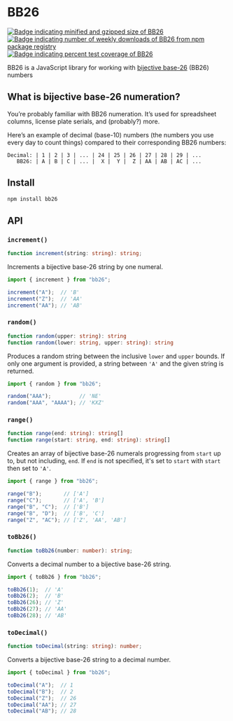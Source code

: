 # BB26

[![Badge indicating minified and gzipped size of BB26](https://badgen.net/bundlephobia/minzip/bb26)](https://bundlephobia.com/result?p=bb26)
[![Badge indicating number of weekly downloads of BB26 from npm package registry](https://badgen.net/npm/dw/bb26)](https://www.npmjs.com/package/bb26)
[![Badge indicating percent test coverage of BB26](https://badgen.net/codeclimate/coverage/patrik-csak/BB26?label=test+coverage)](https://codeclimate.com/github/patrik-csak/BB26/test_coverage)

BB26 is a JavaScript library for working with [bijective base-26](https://en.wikipedia.org/wiki/Bijective_numeration#The_bijective_base-26_system) (BB26) numbers

## What is bijective base-26 numeration?

You’re probably familiar with BB26 numeration. It’s used for spreadsheet columns, license plate serials, and (probably?) more.

Here’s an example of decimal (base-10) numbers (the numbers you use every day to count things) compared to their corresponding BB26 numbers:

```
Decimal: | 1 | 2 | 3 | ... | 24 | 25 | 26 | 27 | 28 | 29 | ...
   BB26: | A | B | C | ... |  X |  Y |  Z | AA | AB | AC | ...
```

## Install

```sh
npm install bb26
```

## API

### `increment()`

```ts
function increment(string: string): string;
```

Increments a bijective base-26 string by one numeral.

```js
import { increment } from "bb26";

increment("A");  // 'B'
increment("Z");  // 'AA'
increment("AA"); // 'AB'
```

### `random()`

```ts
function random(upper: string): string
function random(lower: string, upper: string): string
```

Produces a random string between the inclusive `lower` and `upper` bounds. If only one argument is provided, a string between `'A'` and the given string is returned.

```js
import { random } from "bb26";

random("AAA");         // 'NE'
random("AAA", "AAAA"); // 'KXZ'
```

### `range()`

```ts
function range(end: string): string[]
function range(start: string, end: string): string[]
```

Creates an array of bijective base-26 numerals progressing from `start` up to, but not including, `end`. If `end` is not specified, it's set to `start` with `start` then set to `'A'`.

```js
import { range } from "bb26";

range("B");       // ['A']
range("C");       // ['A', 'B']
range("B", "C");  // ['B']
range("B", "D");  // ['B', 'C']
range("Z", "AC"); // ['Z', 'AA', 'AB']
```

### `toBb26()`

```ts
function toBb26(number: number): string;
```

Converts a decimal number to a bijective base-26 string.

```js
import { toBb26 } from "bb26";

toBb26(1);  // 'A'
toBb26(2);  // 'B'
toBb26(26); // 'Z'
toBb26(27); // 'AA'
toBb26(28); // 'AB'
```

### `toDecimal()`

```ts
function toDecimal(string: string): number;
```

Converts a bijective base-26 string to a decimal number.

```js
import { toDecimal } from "bb26";

toDecimal("A");  // 1
toDecimal("B");  // 2
toDecimal("Z");  // 26
toDecimal("AA"); // 27
toDecimal("AB"); // 28
```
